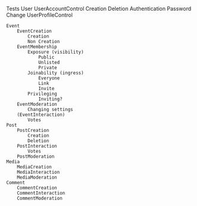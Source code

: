 Tests
    User
        UserAccountControl
            Creation
            Deletion
            Authentication
            Password Change
        UserProfileControl
            
    Event
        EventCreation
            Creation
            Non Creation
        EventMembership
            Exposure (visibility)
                Public
                Unlisted
                Private
            Joinability (ingress)
                Everyone
                Link
                Invite
            Privileging
                Inviting?
        EventModeration
            Changing settings
        (EventInteraction)
            Votes
    Post
        PostCreation
            Creation
            Deletion
        PostInteraction
            Votes
        PostModeration
    Media
        MediaCreation
        MediaInteraction
        MediaModeration
    Comment
        CommentCreation
        CommentInteraction
        CommentModeration
